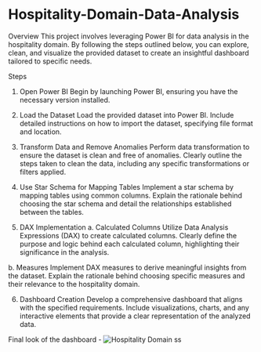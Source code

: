 # Hospitality-Domain-Data-Analysis
Overview
This project involves leveraging Power BI for data analysis in the hospitality domain. By following the steps outlined below, you can explore, clean, and visualize the provided dataset to create an insightful dashboard tailored to specific needs.

Steps
1. Open Power BI
Begin by launching Power BI, ensuring you have the necessary version installed.

2. Load the Dataset
Load the provided dataset into Power BI. Include detailed instructions on how to import the dataset, specifying file format and location.

3. Transform Data and Remove Anomalies
Perform data transformation to ensure the dataset is clean and free of anomalies. Clearly outline the steps taken to clean the data, including any specific transformations or filters applied.

4. Use Star Schema for Mapping Tables
Implement a star schema by mapping tables using common columns. Explain the rationale behind choosing the star schema and detail the relationships established between the tables.

5. DAX Implementation
a. Calculated Columns
Utilize Data Analysis Expressions (DAX) to create calculated columns. Clearly define the purpose and logic behind each calculated column, highlighting their significance in the analysis.

b. Measures
Implement DAX measures to derive meaningful insights from the dataset. Explain the rationale behind choosing specific measures and their relevance to the hospitality domain.

6. Dashboard Creation
Develop a comprehensive dashboard that aligns with the specified requirements. Include visualizations, charts, and any interactive elements that provide a clear representation of the analyzed data.

Final look of the dashboard - 
![Hospitality Domain ss](https://github.com/Harsh-g-30/Harsh-g-30/assets/80643973/41c03efd-6c30-4a76-a1aa-e494e9727f84)
